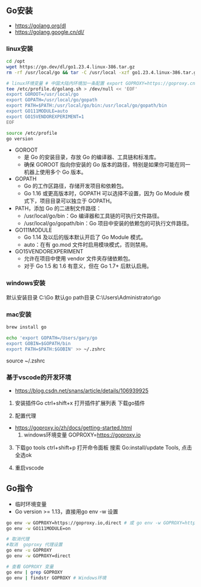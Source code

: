 ## Go安装
- https://golang.org/dl
- https://golang.google.cn/dl/

### linux安装
```bash
cd /opt
wget https://go.dev/dl/go1.23.4.linux-386.tar.gz
rm -rf /usr/local/go && tar -C /usr/local -xzf go1.23.4.linux-386.tar.gz

# linux环境变量 # 中国大陆内环境加一条配置 export GOPROXY=https://goproxy.cn,direct
tee /etc/profile.d/golang.sh > /dev/null << 'EOF'
export GOROOT=/usr/local/go
export GOPATH=/usr/local/go/gopath
export PATH=$PATH:/usr/local/go/bin:/usr/local/go/gopath/bin
export GO111MODULE=auto
export GO15VENDOREXPERIMENT=1
EOF

source /etc/profile
go version
```

- GOROOT
    - 是 Go 的安装目录，存放 Go 的编译器、工具链和标准库。
    - 确保 GOROOT 指向你安装的 Go 版本的路径，特别是如果你可能在同一机器上使用多个 Go 版本。
- GOPATH
    - Go 的工作区路径，存储开发项目和依赖包。
    - Go 1.16 或更高版本时，GOPATH 可以选择不设置，因为 Go Module 模式下，项目目录可以独立于 GOPATH。
- PATH，添加 Go 的二进制文件路径：
    - /usr/local/go/bin：Go 编译器和工具链的可执行文件路径。
    - /usr/local/go/gopath/bin：Go 项目中安装的依赖包的可执行文件路径。
- GO111MODULE
    - Go 1.14 及以后的版本默认开启了 Go Module 模式。
    - auto：在有 go.mod 文件时启用模块模式，否则禁用。
- GO15VENDOREXPERIMENT
    - 允许在项目中使用 vendor 文件夹存储依赖包。
    - 对于 Go 1.5 和 1.6 有意义，但在 Go 1.7+ 后默认启用。

### windows安装
默认安装目录 C:\Go
默认go path目录 C:\Users\Administrator\go

### mac安装
```bash
brew install go

echo 'export GOPATH=/Users/gary/go
export GOBIN=$GOPATH/bin
export PATH=$PATH:$GOBIN' >> ~/.zshrc
```
source ~/.zshrc
### 基于vscode的开发环境
- https://blog.csdn.net/snans/article/details/106939925
1. 安装插件Go
ctrl+shift+x 打开插件扩展列表
下载go插件

2. 配置代理
- https://goproxy.io/zh/docs/getting-started.html
    1. windows环境变量 GOPROXY=https://goproxy.io

3. 下载go tools
ctrl+shift+p 打开命令面板
搜索 Go:install/update Tools, 点击全选ok

4. 重启vscode

## Go指令
- 临时环境变量
- Go version >= 1.13，直接用go env -w 设置
```bash
go env -w GOPROXY=https://goproxy.io,direct # 或 go env -w GOPROXY=https://goproxy.cn
go env -w GO111MODULE=on

# 取消代理
#取消  goproxy 代理设置
go env -u GOPROXY
go env -w GOPROXY=direct
```

```bash
# 查看 GOPROXY 变量
go env | grep GOPROXY
go env | findstr GOPROXY # Windows环境
```